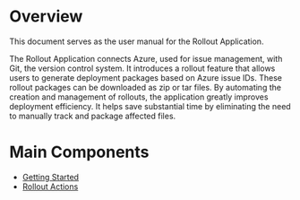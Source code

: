 # Overview 
This document serves as the user manual for the Rollout Application.

The Rollout Application connects Azure, used for issue management, with Git, the version control system. It introduces a rollout feature that allows users to generate deployment packages based on Azure issue IDs. These rollout packages can be downloaded as zip or tar files. By automating the creation and management of rollouts, the application greatly improves deployment efficiency. It helps save substantial time by eliminating the need to manually track and package affected files.

# Main Components
- [Getting Started](gettingstarted.md) 
- [Rollout Actions](operations.md)
